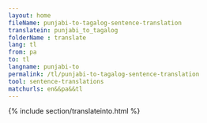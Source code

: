 ```yaml
---
layout: home
fileName: punjabi-to-tagalog-sentence-translation
translatein: punjabi_to_tagalog
folderName : translate
lang: tl
from: pa
to: tl
langname: punjabi-to
permalink: /tl/punjabi-to-tagalog-sentence-translation
tool: sentence-translations
matchurls: en&&pa&&tl
---
```

{% include section/translateinto.html %}
